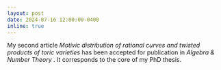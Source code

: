 ```yaml
---
layout: post
date: 2024-07-16 12:00:00-0400
inline: true
---
```


My second article <i> Motivic distribution of rational curves and twisted products of toric varieties </i>
has been accepted for publication in <i> Algebra & Number Theory </i>. It corresponds to the core of my PhD thesis. 